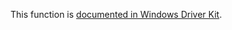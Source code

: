 This function is [documented in Windows Driver Kit](https://learn.microsoft.com/en-us/windows-hardware/drivers/ddi/ntifs/nf-ntifs-rtlntstatustodoserror).
